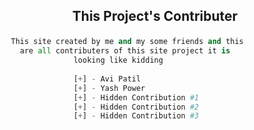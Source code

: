 ## <p align="center">This Project's Contributer<p>

```py 
   This site created by me and my some friends and this
     are all contributers of this site project it is 
                 looking like kidding 
                 
                 [+] - Avi Patil
                 [+] - Yash Power
                 [+] - Hidden Contribution #1
                 [+] - Hidden Contribution #2
                 [+] - Hidden Contribution #3
```                 
                 

